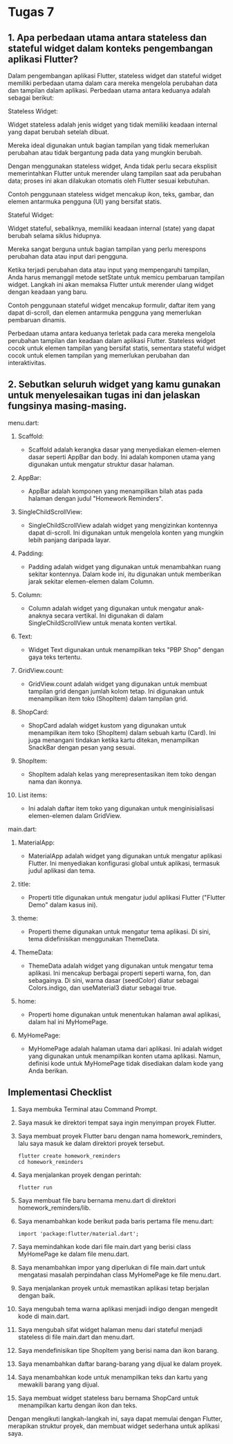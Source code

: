 <h1>Tugas 7</h1>


<h2>1. Apa perbedaan utama antara stateless dan stateful widget dalam konteks pengembangan aplikasi Flutter?</h2>

Dalam pengembangan aplikasi Flutter, stateless widget dan stateful widget memiliki perbedaan utama dalam cara mereka mengelola perubahan data dan tampilan dalam aplikasi. Perbedaan utama antara keduanya adalah sebagai berikut:

Stateless Widget:


Widget stateless adalah jenis widget yang tidak memiliki keadaan internal yang dapat berubah setelah dibuat.

Mereka ideal digunakan untuk bagian tampilan yang tidak memerlukan perubahan atau tidak bergantung pada data yang mungkin berubah.

Dengan menggunakan stateless widget, Anda tidak perlu secara eksplisit memerintahkan Flutter untuk merender ulang tampilan saat ada perubahan data; proses ini akan dilakukan otomatis oleh Flutter sesuai kebutuhan.

Contoh penggunaan stateless widget mencakup ikon, teks, gambar, dan elemen antarmuka pengguna (UI) yang bersifat statis.

Stateful Widget:

Widget stateful, sebaliknya, memiliki keadaan internal (state) yang dapat berubah selama siklus hidupnya.

Mereka sangat berguna untuk bagian tampilan yang perlu merespons perubahan data atau input dari pengguna.

Ketika terjadi perubahan data atau input yang mempengaruhi tampilan, Anda harus memanggil metode setState untuk memicu pembaruan tampilan widget. Langkah ini akan memaksa Flutter untuk merender ulang widget dengan keadaan yang baru.

Contoh penggunaan stateful widget mencakup formulir, daftar item yang dapat di-scroll, dan elemen antarmuka pengguna yang memerlukan pembaruan dinamis.

Perbedaan utama antara keduanya terletak pada cara mereka mengelola perubahan tampilan dan keadaan dalam aplikasi Flutter. Stateless widget cocok untuk elemen tampilan yang bersifat statis, sementara stateful widget cocok untuk elemen tampilan yang memerlukan perubahan dan interaktivitas.

<h2>2. Sebutkan seluruh widget yang kamu gunakan untuk menyelesaikan tugas ini dan jelaskan fungsinya masing-masing.</h2>

menu.dart:
1. Scaffold:
   - Scaffold adalah kerangka dasar yang menyediakan elemen-elemen dasar seperti AppBar dan body. Ini adalah komponen utama yang digunakan untuk mengatur struktur dasar halaman.
   
2. AppBar:
   - AppBar adalah komponen yang menampilkan bilah atas pada halaman dengan judul "Homework Reminders".

3. SingleChildScrollView:
   - SingleChildScrollView adalah widget yang mengizinkan kontennya dapat di-scroll. Ini digunakan untuk mengelola konten yang mungkin lebih panjang daripada layar.

4. Padding:
   - Padding adalah widget yang digunakan untuk menambahkan ruang sekitar kontennya. Dalam kode ini, itu digunakan untuk memberikan jarak sekitar elemen-elemen dalam Column.

5. Column:
   - Column adalah widget yang digunakan untuk mengatur anak-anaknya secara vertikal. Ini digunakan di dalam SingleChildScrollView untuk menata konten vertikal.

6. Text:
   - Widget Text digunakan untuk menampilkan teks "PBP Shop" dengan gaya teks tertentu.

7. GridView.count:
   - GridView.count adalah widget yang digunakan untuk membuat tampilan grid dengan jumlah kolom tetap. Ini digunakan untuk menampilkan item toko (ShopItem) dalam tampilan grid.

8. ShopCard:
   - ShopCard adalah widget kustom yang digunakan untuk menampilkan item toko (ShopItem) dalam sebuah kartu (Card). Ini juga menangani tindakan ketika kartu ditekan, menampilkan SnackBar dengan pesan yang sesuai.

9. ShopItem:
   - ShopItem adalah kelas yang merepresentasikan item toko dengan nama dan ikonnya.

10. List<ShopItem> items:
    - Ini adalah daftar item toko yang digunakan untuk menginisialisasi elemen-elemen dalam GridView.

main.dart:

1. MaterialApp:
   - MaterialApp adalah widget yang digunakan untuk mengatur aplikasi Flutter. Ini menyediakan konfigurasi global untuk aplikasi, termasuk judul aplikasi dan tema.

2. title:
   - Properti title digunakan untuk mengatur judul aplikasi Flutter ("Flutter Demo" dalam kasus ini).

3. theme:
   - Properti theme digunakan untuk mengatur tema aplikasi. Di sini, tema didefinisikan menggunakan ThemeData.

4. ThemeData:
   - ThemeData adalah widget yang digunakan untuk mengatur tema aplikasi. Ini mencakup berbagai properti seperti warna, fon, dan sebagainya. Di sini, warna dasar (seedColor) diatur sebagai Colors.indigo, dan useMaterial3 diatur sebagai true.

5. home:
   - Properti home digunakan untuk menentukan halaman awal aplikasi, dalam hal ini MyHomePage.

6. MyHomePage:
   - MyHomePage adalah halaman utama dari aplikasi. Ini adalah widget yang digunakan untuk menampilkan konten utama aplikasi. Namun, definisi kode untuk MyHomePage tidak disediakan dalam kode yang Anda berikan.

<h2>Implementasi Checklist</h2>

1. Saya membuka Terminal atau Command Prompt.
2. Saya masuk ke direktori tempat saya ingin menyimpan proyek Flutter.
3. Saya membuat proyek Flutter baru dengan nama homework_reminders, lalu saya masuk ke dalam direktori proyek tersebut.
   ```
   flutter create homework_reminders
   cd homework_reminders
   ```
4. Saya menjalankan proyek dengan perintah:
   ```
   flutter run
   ```

5. Saya membuat file baru bernama menu.dart di direktori homework_reminders/lib.
6. Saya menambahkan kode berikut pada baris pertama file menu.dart:
   ```
   import 'package:flutter/material.dart';
   ```
7. Saya memindahkan kode dari file main.dart yang berisi class MyHomePage ke dalam file menu.dart.
8. Saya menambahkan impor yang diperlukan di file main.dart untuk mengatasi masalah perpindahan class MyHomePage ke file menu.dart.
9. Saya menjalankan proyek untuk memastikan aplikasi tetap berjalan dengan baik.
10. Saya mengubah tema warna aplikasi menjadi indigo dengan mengedit kode di main.dart.
11. Saya mengubah sifat widget halaman menu dari stateful menjadi stateless di file main.dart dan menu.dart.
12. Saya mendefinisikan tipe ShopItem yang berisi nama dan ikon barang.
13. Saya menambahkan daftar barang-barang yang dijual ke dalam proyek.
14. Saya menambahkan kode untuk menampilkan teks dan kartu yang mewakili barang yang dijual.
15. Saya membuat widget stateless baru bernama ShopCard untuk menampilkan kartu dengan ikon dan teks.

Dengan mengikuti langkah-langkah ini, saya dapat memulai dengan Flutter, merapikan struktur proyek, dan membuat widget sederhana untuk aplikasi saya.